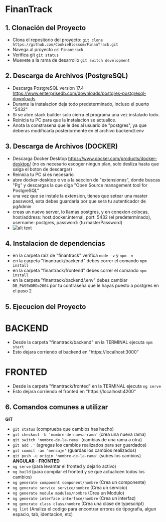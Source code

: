 # FinanTrack

## 1. Clonación del Proyecto

- Clona el repositorio del proyecto:
   ```git clone https://github.com/CookieBlossom/FinanTrack.git ```
- Navega al proyecto
    ``` cd Finantrack ```
- Verifica git
    ``` git status ```
- Muevete a la rama de desarrollo
    ``` git switch development ```

## 2. Descarga de Archivos (PostgreSQL)

-  Descarga PostgreSQL version 17.4 https://www.enterprisedb.com/downloads/postgres-postgresql-downloads
-  Durante la instalacion deja todo predeterminado, incluso el puerto "5432"
- Si se abre stack builder solo cierra el programa una vez instalado todo.
- Reinicia tu PC para que la instalacion se actualice.
- Anota la constrasena que le des al usuario de "postgres", ya que deberas modificarla posteriormente en el archivo backend/.env
## 3. Descarga de Archivos (DOCKER)

- Descarga Docker Desktop https://www.docker.com/products/docker-desktop/ (no es necesario escoger ningun plan, solo desliza hasta que salga el boton de descargar)
- Reinicia tu PC si es necesario
- abre docker-desktop e ve a la seccion de "extensiones", donde buscas "Pg" y descargas la que diga "Open Source management tool for PostgreSQL"
- una vez que se instale la extension, tienes que setear una master password, esta debes guardarla por que sera tu autenticador de pgAdmin
- creas un nuevo server, lo llamas postgres, y en conexion colocas, host/address: host.docker.internal, port: 5432 (el predeterminado), username: postgres, password: (tu masterPassword)
- ![alt text](image.png) 


## 4. Instalacion de dependencias
- en la carpeta raiz de "finantrack" verifica ``` node -v ``` y ``` npm -v ``` 
- en la carpeta "finantrack/backend" debes correr el comando ``` npm install ```
- en la carpeta "finantrack/frontend" debes correr el comando ``` npm install ```
- en la carpeta "finantrack/backend/.env" debes cambiar ```DB_PASSWORD=2004``` por tu contraseña que le hayas puesto a postgres en el paso 2

## 5. Ejecucion del Proyecto
# BACKEND
- Desde la carpeta "finantrack/backend" en la TERMINAL ejecuta ``` npm start ```
- Esto dejara corriendo el backend en "https://localhost:3000"
# FRONTED
- Desde la carpeta "finantrack/fronted" en la TERMINAL ejecuta ``` ng serve ```
- Esto dejara corriendo el fronted en "https://localhost:4200"

## 6. Comandos comunes a utilizar
**GIT**
- ```git status``` (comprueba que cambios has hecho)
- ```git checkout -b 'nombre-de-nueva-rama'``` (crea una nueva rama)
- ```git switch 'nombre-de-la-rama'``` (cambias de una rama a otra)
- ```git add .'``` (agregas los cambios realizados para ser guardados)
- ```git commit -am 'mensaje'``` (guardas los cambios realizados)
- ```git push -u origin 'nombre-de-la-rama'``` (subes los cambios)
**ANGULAR - FRONTED**
- ``` ng serve ``` (para levantar el fronted y dejarlo activo)
- ``` ng build ``` (para compilar el fronted y se que actualicen todos los cambios)
- ``` ng generate component component/nombre ``` (Crea un componente)
- ``` ng generate service service/nombre ``` (Crea un servicio)
- ``` ng generate module modules/nombre ``` (Crea un Modulo)
- ``` ng generate interface interface/nombre ``` (Crea un interfaz)
- ``` ng generate class class/nombre ``` (Crea una clase de typescript)
- ``` ng lint ``` (Analiza el codigo para encontrar errores de tipografia, algun espacio, tab, identacion, etc)
